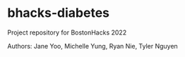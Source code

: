# bhacks-diabetes
Project repository for BostonHacks 2022

Authors: Jane Yoo, Michelle Yung, Ryan Nie, Tyler Nguyen
